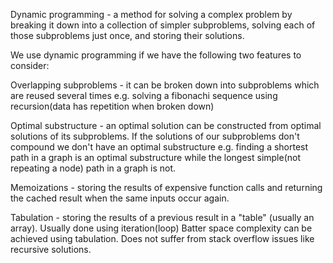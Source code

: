 Dynamic programming - a method for solving a complex problem by breaking it down into a collection of simpler subproblems, solving each of those subproblems just once, and storing their solutions.

We use dynamic programming if we have the following two features to consider:

Overlapping subproblems - it can be broken down into subproblems which are reused several times e.g. solving a fibonachi sequence using recursion(data has repetition when broken down)

Optimal substructure - an optimal solution can be constructed from optimal solutions of its subproblems. If the solutions of our subproblems don't compound we don't have an optimal substructure e.g. finding a shortest path in a graph is an optimal substructure while the longest simple(not repeating a node) path in a graph is not.

Memoizations - storing the results of expensive function calls and returning the cached result when the same inputs occur again.

Tabulation - storing the results of a previous result in a "table" (usually an array).
Usually done using iteration(loop)
Batter space complexity can be achieved using tabulation. 
Does not suffer from stack overflow issues like recursive solutions.